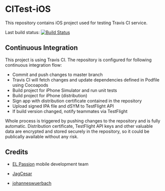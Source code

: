 CITest-iOS
==========

This repository contains iOS project used for testing Travis CI service.

Last build status: 
[![Build Status](https://travis-ci.org/darrarski/CITest-iOS.svg?branch=master)](https://travis-ci.org/darrarski/CITest-iOS)

## Continuous Integration

This project is using Travis CI. The repository is configured for following continuous integration flow:

- Commit and push changes to master branch
- Travis CI will fetch changes and update dependencies defined in Podfile using Cocoapods
- Build project for iPhone Simulator and run unit tests
- Build project for iPhone (distribution)
- Sign app with distribution certificate contained in the repository
- Upload signed IPA file and dSYM to TestFlight API
- If build version changed, notify teammates via TestFlight

Whole process is triggered by pushing changes to the repository and is fully automatic. Distribution certificate, TestFlight API keys and other valuable data are encrypted and stored securely in the repository, so it could be publically available without any risk.

## Credits

- [EL Passion](http://www.elpassion.pl) mobile development team

- [JagCesar](https://gist.github.com/JagCesar/a6283bc2cb2f439b3a1d)

- [johanneswuerbach](https://gist.github.com/johanneswuerbach/5559514)

